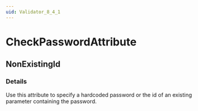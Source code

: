 ```yaml
---
uid: Validator_8_4_1
---
```


# CheckPasswordAttribute

## NonExistingId

<!-- Description, Properties, ... sections are auto-generated. -->
<!-- REPLACE ME AUTO-GENERATION -->

### Details

Use this attribute to specify a hardcoded password or the id of an existing parameter containing the password.

<!-- Uncomment to add example code -->
<!--### Example code-->
